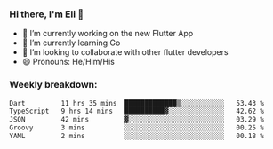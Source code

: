 ### Hi there, I'm Eli 👋
- 🔭 I’m currently working on the new Flutter App
- 🌱 I’m currently learning Go
- 🦄 I’m looking to collaborate with other flutter developers
- 😄 Pronouns: He/Him/His

### Weekly breakdown:
<!--START_SECTION:waka-->

```txt
Dart         11 hrs 35 mins  █████████████▒░░░░░░░░░░░   53.43 %
TypeScript   9 hrs 14 mins   ██████████▓░░░░░░░░░░░░░░   42.62 %
JSON         42 mins         ▓░░░░░░░░░░░░░░░░░░░░░░░░   03.29 %
Groovy       3 mins          ░░░░░░░░░░░░░░░░░░░░░░░░░   00.25 %
YAML         2 mins          ░░░░░░░░░░░░░░░░░░░░░░░░░   00.18 %
```

<!--END_SECTION:waka-->
